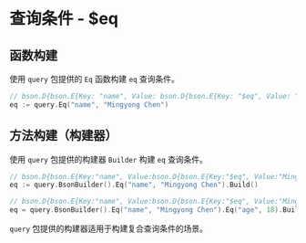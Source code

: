 # 查询条件 - $eq
## 函数构建
使用 `query` 包提供的 `Eq` 函数构建 `eq` 查询条件。
```go
// bson.D{bson.E{Key: "name", Value: bson.D{bson.E{Key: "$eq", Value: "Mingyong Chen"}}}}
eq := query.Eq("name", "Mingyong Chen")
```

## 方法构建（构建器）
使用 `query` 包提供的构建器 `Builder` 构建 `eq` 查询条件。
```go
// bson.D{bson.E{Key:"name", Value:bson.D{bson.E{Key:"$eq", Value:"Mingyong Chen"}}}}
eq := query.BsonBuilder().Eq("name", "Mingyong Chen").Build()

// bson.D{bson.E{Key:"name", Value:bson.D{bson.E{Key:"$eq", Value:"Mingyong Chen"}}}, bson.E{Key:"age", Value:bson.D{bson.E{Key:"$eq", Value:18}}}}
eq = query.BsonBuilder().Eq("name", "Mingyong Chen").Eq("age", 18).Build()
```
`query` 包提供的构建器适用于构建复合查询条件的场景。